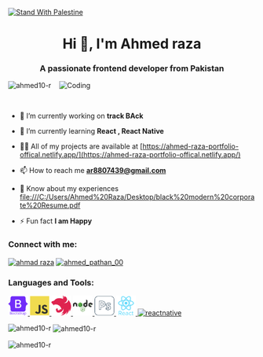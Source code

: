 [![Stand With Palestine](https://raw.githubusercontent.com/TheBSD/StandWithPalestine/main/banner-no-action.svg)](https://thebsd.github.io/StandWithPalestine)
<h1 align="center">Hi 👋, I'm Ahmed raza</h1>
<h3 align="center">A passionate frontend developer from Pakistan</h3>
<img align="right" alt="Coding" width="400" src="https://cdn.dribbble.com/users/1162077/screenshots/3848914/programmer.gif">
 

<p align="left"> <img src="https://komarev.com/ghpvc/?username=ahmed10-r&label=Profile%20views&color=0e75b6&style=flat" alt="ahmed10-r" /> </p>

<p align="left"> <a href="https://twitter.com/" target="blank"><img src="https://img.shields.io/twitter/follow/?logo=twitter&style=for-the-badge" alt="" /></a> </p>

- 🔭 I’m currently working on **track BAck**

- 🌱 I’m currently learning **React , React Native**

- 👨‍💻 All of my projects are available at [https://ahmed-raza-portfolio-offical.netlify.app/](https://ahmed-raza-portfolio-offical.netlify.app/)

- 📫 How to reach me **ar8807439@gmail.com**

- 📄 Know about my experiences [file:///C:/Users/Ahmed%20Raza/Desktop/black%20modern%20corporate%20Resume.pdf](file:///C:/Users/Ahmed%20Raza/Desktop/black%20modern%20corporate%20Resume.pdf)

- ⚡ Fun fact **I am Happy**

<h3 align="left">Connect with me:</h3>
<p align="left">
<a href="https://linkedin.com/in/ahmad raza" target="blank"><img align="center" src="https://raw.githubusercontent.com/rahuldkjain/github-profile-readme-generator/master/src/images/icons/Social/linked-in-alt.svg" alt="ahmad raza" height="30" width="40" /></a>
<a href="https://instagram.com/ahmed_pathan_00" target="blank"><img align="center" src="https://raw.githubusercontent.com/rahuldkjain/github-profile-readme-generator/master/src/images/icons/Social/instagram.svg" alt="ahmed_pathan_00" height="30" width="40" /></a>
</p>

<h3 align="left">Languages and Tools:</h3>
<p align="left"> <a href="https://getbootstrap.com" target="_blank" rel="noreferrer"> <img src="https://raw.githubusercontent.com/devicons/devicon/master/icons/bootstrap/bootstrap-plain-wordmark.svg" alt="bootstrap" width="40" height="40"/> </a> <a href="https://developer.mozilla.org/en-US/docs/Web/JavaScript" target="_blank" rel="noreferrer"> <img src="https://raw.githubusercontent.com/devicons/devicon/master/icons/javascript/javascript-original.svg" alt="javascript" width="40" height="40"/> </a> <a href="https://nestjs.com/" target="_blank" rel="noreferrer"> <img src="https://raw.githubusercontent.com/devicons/devicon/master/icons/nestjs/nestjs-plain.svg" alt="nestjs" width="40" height="40"/> </a> <a href="https://nodejs.org" target="_blank" rel="noreferrer"> <img src="https://raw.githubusercontent.com/devicons/devicon/master/icons/nodejs/nodejs-original-wordmark.svg" alt="nodejs" width="40" height="40"/> </a> <a href="https://www.photoshop.com/en" target="_blank" rel="noreferrer"> <img src="https://raw.githubusercontent.com/devicons/devicon/master/icons/photoshop/photoshop-line.svg" alt="photoshop" width="40" height="40"/> </a> <a href="https://reactjs.org/" target="_blank" rel="noreferrer"> <img src="https://raw.githubusercontent.com/devicons/devicon/master/icons/react/react-original-wordmark.svg" alt="react" width="40" height="40"/> </a> <a href="https://reactnative.dev/" target="_blank" rel="noreferrer"> <img src="https://reactnative.dev/img/header_logo.svg" alt="reactnative" width="40" height="40"/> </a> </p>

<p><img align="left" src="https://github-readme-stats.vercel.app/api/top-langs?username=ahmed10-r&show_icons=true&locale=en&layout=compact" alt="ahmed10-r" /></p>

<p>&nbsp;<img align="center" src="https://github-readme-stats.vercel.app/api?username=ahmed10-r&show_icons=true&locale=en" alt="ahmed10-r" /></p>

<p><img align="center" src="https://github-readme-streak-stats.herokuapp.com/?user=ahmed10-r&" alt="ahmed10-r" /></p>


